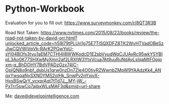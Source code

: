 # Python-Workbook
Evaluation for you to fill out: https://www.surveymonkey.com/r/8QT3R3B

Road Not Taken: https://www.nytimes.com/2015/08/23/books/review/the-road-not-taken-by-david-orr.html?unlocked_article_code=h59l79tPLUn1g75E7TISQXDFZ8TK2WvHTVadOBeSzJlwCQVWiVqVk-RArK2PGwYqU-sYl04BOfs3tyu1aEM7CTHI4I8WWKodcD1E2sbVyudWqCJUAvRc95wkY5YBIpL3Ao0K77SHXwMyXmn2af2LRXtW3YtxVcua7At9uuRuNdAvLsIqaMtFOpjpxm-q_BhDOHY7BdVPADzGzx74lC-OpIQN8o9nbf_dsbUs1qrw0nzDn7Zle4O0tivRZWwnbZMpW9YAAdzKk4_ANqxYwsqaNySXNDYMS2oIHk_SnwPv2nYxivX-HxsBSwQrY_vcxprAqt7tTd7J__MY-jW_-PxTrr5swCq7ajbxWLsMAF3d&smid=url-share

Me: dave@developintelligence.com
